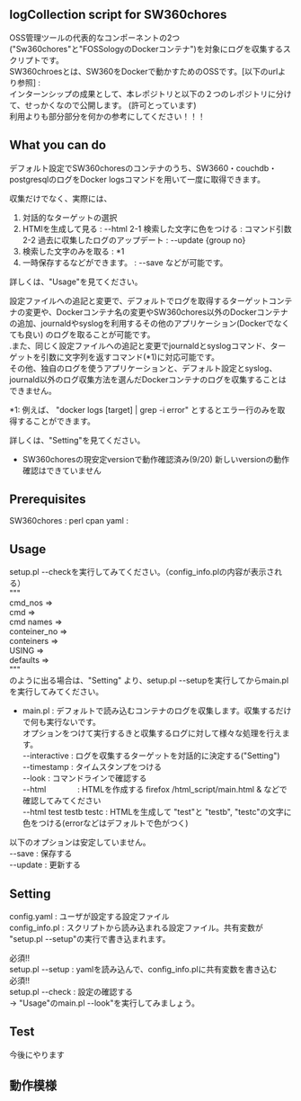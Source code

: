 ## logCollection script for SW360chores
OSS管理ツールの代表的なコンポーネントの2つ("Sw360chores"と"FOSSologyのDockerコンテナ")を対象にログを収集するスクリプトです。<br>
SW360chroesとは、SW360をDockerで動かすためのOSSです。[以下のurlより参照] : <br>
インターンシップの成果として、本レポジトリと以下の２つのレポジトリに分けて、せっかくなので公開します。 (許可とっています)
<br>利用よりも部分部分を何かの参考にしてください！！！


## What you can do
デフォルト設定でSW360choresのコンテナのうち、SW3660・couchdb・postgresqlのログをDocker logsコマンドを用いて一度に取得できます。<br> 

収集だけでなく、実際には、
1. 対話的なターゲットの選択
2. HTMlを生成して見る : --html
2-1 検索した文字に色をつける  : コマンド引数
2-2 過去に収集したログのアップデート : --update {group no}
3. 検索した文字のみを取る     :  *1
4. 一時保存するなどができます。 : --save
などが可能です。 

詳しくは、"Usage"を見てください。

設定ファイルへの追記と変更で、デフォルトでログを取得するターゲットコンテナの変更や、Dockerコンテナ名の変更やSW360chores以外のDockerコンテナの追加、journaldやsyslogを利用するその他のアプリケーション(Dockerでなくても良い)
のログを取ることが可能です。<br>.また、同じく設定ファイルへの追記と変更でjournaldとsyslogコマンド、ターゲットを引数に文字列を返すコマンド(*1)に対応可能です。
<br>その他、独自のログを使うアプリケーションと、デフォルト設定とsyslog、journald以外のログ収集方法を選んだDockerコンテナのログを収集することはできません。

*1: 例えば、 "docker logs [target] | grep -i error" とするとエラー行のみを取得することができます。

詳しくは、"Setting"を見てください。

* SW360choresの現安定versionで動作確認済み(9/20) 新しいversionの動作確認はできていません

## Prerequisites
SW360chores : 
perl cpan yaml : 

## Usage
setup.pl --checkを実行してみてください。（config_info.plの内容が表示される）<br>
"""<br>
 cmd_nos => <br>
 cmd     => <br>
 cmd names => <br>
 conteiner_no => <br>
 conteiners =>  <br>
 USING       => <br>
 defaults    => <br>
"""<br>
のように出る場合は、"Setting" より、setup.pl --setupを実行してからmain.plを実行してみてください。<br>
* main.pl       :  デフォルトで読み込むコンテナのログを収集します。収集するだけで何も実行ないです。<br>
オプションをつけて実行するきと収集するログに対して様々な処理を行えます。<br>
 --interactive : ログを収集するターゲットを対話的に決定する("Setting")<br>
 --timestamp  : タイムスタンプをつける<br>
 --look       : コマンドラインで確認する<br>
 --html　　　　:  HTMLを作成する firefox /html_script/main.html & などで確認してみてください  <br>
 --html test testb testc : HTMLを生成して "test"と "testb", "testc"の文字に色をつける(errorなどはデフォルトで色がつく)<br>

 
以下のオプションは安定していません。<br>
--save       : 保存する <br>
--update     : 更新する<br>

## Setting
config.yaml    : ユーザが設定する設定ファイル <br>
config_info.pl : スクリプトから読み込まれる設定ファイル。共有変数が "setup.pl --setup"の実行で書き込まれます。<br>

必須!!<br>
setup.pl --setup : yamlを読み込んで、config_info.plに共有変数を書き込む<br> 
必須!!<br>
setup.pl --check : 設定の確認する<br>
-> "Usage"のmain.pl  --look"を実行してみましょう。

## Test
今後にやります

## 動作模様

